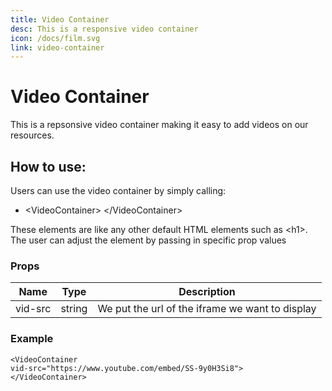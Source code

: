 ```yaml
---
title: Video Container
desc: This is a responsive video container
icon: /docs/film.svg
link: video-container
---
```


# Video Container

This is a repsonsive video container making it easy to add videos on our
resources.

## How to use:

Users can use the video container by simply calling:

- <VideoContainer\> </VideoContainer\>

These elements are like any other default HTML elements such as <h1\>. The user
can adjust the element by passing in specific prop values

### Props

| Name    | Type   | Description                                     |
| ------- | ------ | ----------------------------------------------- |
| vid-src | string | We put the url of the iframe we want to display |

### Example

```
<VideoContainer
vid-src="https://www.youtube.com/embed/SS-9y0H3Si8">
</VideoContainer>
```

<VideoContainer vid-src="https://www.youtube.com/embed/pTB0EiLXUC8"></VideoContainer>
